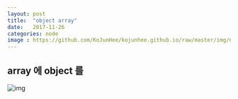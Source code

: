 ```yaml
---
layout: post
title:  "object array"
date:   2017-11-26
categories: node
image : https://github.com/KoJunHee/kojunhee.github.io/raw/master/img/node.png
---
```


## array 에 object 를

![img](https://github.com/KoJunHee/kojunhee.github.io/raw/master/img/49_re.png)



	


